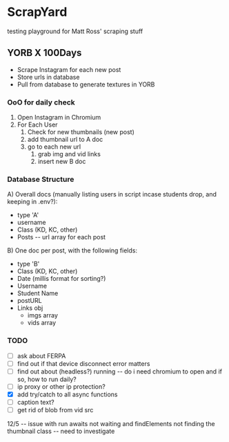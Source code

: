 # ScrapYard
testing playground for Matt Ross' scraping stuff

## YORB X 100Days 
- Scrape Instagram for each new post
- Store urls in database
- Pull from database to generate textures in YORB

### OoO for daily check
1. Open Instagram in Chromium
2. For Each User
    1. Check for new thumbnails (new post)
    2. add thumbnail url to A doc
    3. go to each new url
        1. grab img and vid links
        2. insert new B doc

### Database Structure
A) Overall docs (manually listing users in script incase students drop, and keeping in .env?):
- type 'A'
- username
- Class (KD, KC, other)
- Posts -- url array for each post

B) One doc per post, with the following fields: 
- type 'B'
- Class (KD, KC, other)
- Date (millis format for sorting?)
- Username
- Student Name
- postURL
- Links obj
    - imgs array
    - vids array


### TODO
- [ ] ask about FERPA
- [ ] find out if that device disconnect error matters
- [ ] find out about (headless?) running -- do i need chromium to open and if so, how to run daily?
- [ ] ip proxy or other ip protection?
- [X] add try/catch to all async functions
- [ ] caption text?
- [ ] get rid of blob from vid src

12/5 -- issue with run awaits not waiting and findElements not finding the thumbnail class -- need to investigate
